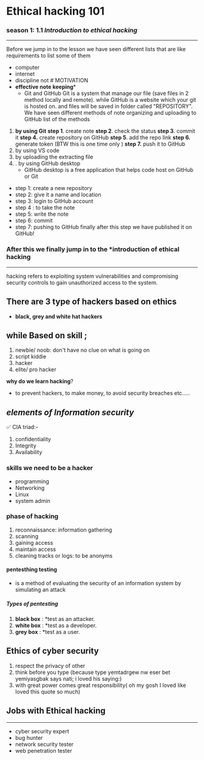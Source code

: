 
# **Ethical hacking** 101
### season 1: 1.1 *Introduction to ethical hacking* 
---
Before we jump in to the lesson we have seen different lists that are like requirements to list some of them 
- computer
- internet
- discipline not # MOTIVATION 
- **effective note keeping*** 
     - Git and GitHub
    Git is a system that manage our file (save files in 2 method locally and remote).
    while GitHub is a website which your git is hosted on. and files will be saved in folder called "REPOSITORY".
We have seen different methods of note organizing and uploading to GitHub
list of the methods 
1. **by using Git** 
 **step 1**. create note 
 **step 2**. check the status
 **step 3**. commit it
 **step 4.** create repository on GitHub 
 **step 5**. add the repo link
 **step 6.** generate token (BTW this is one time only ) 
 **step 7.** push it to GitHub
2. by using VS code
3. by uploading the extracting file
4. . by using GitHub desktop
   - GitHub desktop is a free application that helps code host on GitHub or Git
- step 1: create a new repository 
- step 2: give it a name and location
- step 3: login to GitHub account 
- step 4 : to take the note
- step 5: write the note
- step 6: commit 
- step 7: pushing to GitHub
finally after this step we have published it on GitHub! 
   
### After this we finally jump in to the *introduction of ethical hacking 
---
hacking refers to exploiting system vulnerabilities and compromising security controls to gain unauthorized access to the system.
## There are 3 type of hackers based on ethics 
- **black, grey and white hat hackers**
## while Based on skill ;
1. newbie/ noob: don't have no clue on what is going on
2. script kiddie
3. hacker 
4. elite/ pro hacker

**why do we learn hacking**?
- to prevent hackers, to make money, to avoid security breaches etc.....

## *elements of Information security*

✅ CIA triad:-
1. confidentiality 
2. Integrity
3. Availability 
### skills we need to be a hacker 
- programming 
- Networking
- Linux
- system admin 
### phase of hacking 
1. reconnaissance: information gathering
2. scanning
3. gaining access
4. maintain access
5. cleaning tracks or logs: to be anonyms 
#### pentesthing testing 
- is a method of evaluating the security of an information system by simulating an attack
##### Types of pentesting
1. **black box** : *test as an attacker.
2. **white box** : *test as a developer.
3. **grey box** : *test as a user.
## Ethics of cyber security
1. respect the privacy of other
2. think before you type (because type yemtadrgew nw eser bet yemiyasgbak says nati; i loved his saying:)
3. with great power comes great responsibility( oh my gosh I loved like loved this quote so much)
## Jobs with Ethical hacking
---
- cyber security expert 
- bug hunter
- network security tester
- web penetration tester  
